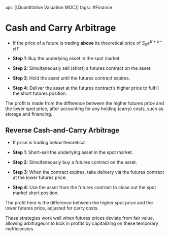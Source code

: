 up:: [[Quantitative Valuation MOC]]
tags:: #Finance  
# Cash and Carry Arbitrage
- If the price of a future is trading **above** its theoretical price of $S_0 e ^{(r+u-y)T}$

- **Step 1**: Buy the underlying asset in the spot market.
- **Step 2**: Simultaneously sell (short) a futures contract on the asset.
- **Step 3**: Hold the asset until the futures contract expires. 
- **Step 4**: Deliver the asset at the futures contract’s higher price to fulfill the short futures position.

The profit is made from the difference between the higher futures price and the lower spot price, after accounting for any holding (carry) costs, such as storage and financing.

## Reverse Cash-and-Carry Arbitrage
- If price is trading below theoretical

- **Step 1**: Short-sell the underlying asset in the spot market.
- **Step 2**: Simultaneously buy a futures contract on the asset.
- **Step 3**: When the contract expires, take delivery via the futures contract at the lower futures price.
- **Step 4**: Use the asset from the futures contract to close out the spot market short position.

The profit here is the difference between the higher spot price and the lower futures price, adjusted for carry costs.

These strategies work well when futures prices deviate from fair value, allowing arbitrageurs to lock in profits by capitalizing on these temporary inefficiencies.